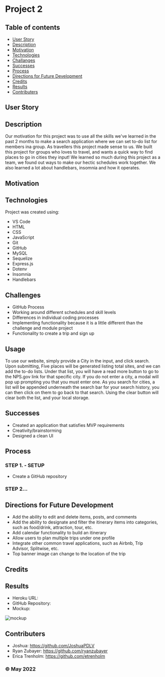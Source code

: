 # Project 2

## Table of contents
* [User Story](#user-story)
* [Description](#description)
* [Motivation](#motivation)
* [Technologies](#technologies)
* [Challanges](#challanges)
* [Successes](#successes)
* [Process](#process)
* [Directions for Future Development](#directions-for-future-development)
* [Credits](#credits)
* [Results](#results)
* [Contributers](#contributers)

## User Story


## Description
Our motivation for this project was to use all the skills we've learned in the past 2 months to make a search application where we can set to-do list for members ina group. As travellers this project made sense to us.
We built this project for groups who loves to travel, and wants a quick way to find places to go in cities they input!
We learned so much during this project as a team, we found out ways to make our hectic schedules work together. We also learned a lot about handlebars, insomnia and how it operates.

## Motivation

	
## Technologies
Project was created using:
* VS Code
* HTML
* CSS
* JavaScript
* Git
* GitHub
* MySQL
* Sequelize
* Express.js
* Dotenv
* Insomnia
* Handlebars

## Challenges
* GitHub Process
* Working around different schedules and skill levels
* Differences in individual coding processes
* Implementing functionality because it is a little different than the challenge and module project
* Functionality to create a trip and sign up


## Usage
To use our website, simply provide a City in the input, and click search. Upon submitting, Five places will be generated listing total sites, and we can add the to-do lists. Under that list, you will have a read more button to go to the NPS.gov link for that specific city. If you do not enter a city, a modal will pop up prompting you that you must enter one. As you search for cities, a list will be appended underneath the search bar for your search history, you can then click on them to go back to that search. Using the clear button will clear both the list, and your local storage.

## Successes
* Created an application that satisfies MVP requirements
* Creativity/brainstorming
* Designed a clean UI

## Process
### STEP 1. - SETUP
* Create a GitHub repository

### STEP 2...


## Directions for Future Development
* Add the ability to edit and delete items, posts, and comments
* Add the ability to designate and filter the itinerary items into categories, such as food/drink, attraction, tour, etc.
* Add calendar functionality to build an itinerary
* Allow users to plan multiple trips under one profile
* Integrate other common travel applications, such as Airbnb, Trip Advisor, Splitwise, etc.
* Top banner image can change to the location of the trip


## Credits


## Results
* Heroku URL:
* GitHub Repository:
* Mockup:

![mockup]()


## Contributers
* Joshua: https://github.com/JoshuaPDLV
* Ryan Zubayer: https://github.com/ryanzubayer
* Erica Trenholm: https://github.com/etrenholm

### ©️ May 2022
